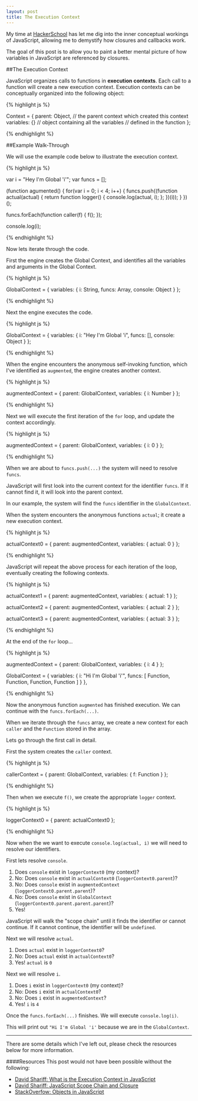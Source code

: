 ```yaml
---
layout: post
title: The Execution Context
---
```


My time at [HackerSchool](http://hackerschool.com) has let me dig into the 
inner conceptual workings of JavaScript, allowing me to demystify how 
closures and callbacks work.

The goal of this post is to allow you to paint a better mental picture of
how variables in JavaScript are referenced by closures.

##The Execution Context

JavaScript organizes calls to functions in __execution contexts__. Each
call to a function will create a new execution context. Execution contexts can
be conceptually organized into the following object:

{% highlight js %}

Context = {
  parent: Object, // the parent context which created this context
  variables: {}   // object containing all the variables
                  // defined in the function
};

{% endhighlight %}

##Example Walk-Through

We will use the example code below to illustrate the execution context.

{% highlight js %}

var i = "Hey I'm Global 'i'";
var funcs = [];

(function agumented() {
  for(var i = 0; i < 4; i++) {
    funcs.push((function actual(actual) {
      return function logger() {
        console.log(actual, i);
      };
    })(i));
  }
})();

funcs.forEach(function caller(f) {
  f(); 
});

console.log(i);

{% endhighlight %}

Now lets iterate through the code.

First the engine creates the Global Context, and identifies all
the variables and arguments in the Global Context.

{% highlight js %}

GlobalContext = {
  variables: {
    i: String,
    funcs: Array,
    console: Object
  }
};

{% endhighlight %}

Next the engine executes the code.

{% highlight js %}

GlobalContext = {
  variables: {
    i: "Hey I'm Global 'i",
    funcs: [],
    console: Object
  }
};

{% endhighlight %}

When the engine encounters the anonymous self-invoking function, which
I've identified as `augmented`, the engine creates another context.

{% highlight js %}

augmentedContext = {
  parent: GlobalContext,
  variables: {
    i: Number
  }
};

{% endhighlight %}

Next we will execute the first iteration of the `for` loop, and update
the context accordingly.

{% highlight js %}

augmentedContext = {
  parent: GlobalContext,
  variables: {
    i: 0
  }
};

{% endhighlight %}

When we are about to `funcs.push(...)` the system will need to resolve `funcs`.

JavaScript will first look into the current context for the identifier `funcs`.
If it cannot find it, it will look into the parent context.

In our example, the system will find the `funcs` identifier in the `GlobalContext`.

When the system encounters the anonymous functions `actual`; it create a
new execution context.

{% highlight js %}

actualContext0 = {
  parent: augmentedContext,
  variables: {
    actual: 0
  }
};

{% endhighlight %}

JavaScript will repeat the above process for each iteration of the loop, eventually
creating the following contexts.

{% highlight js %}

actualContext1 = {
  parent: augmentedContext,
  variables: {
    actual: 1
  }
};

actualContext2 = {
  parent: augmentedContext,
  variables: {
    actual: 2
  }
};

actualContext3 = {
  parent: augmentedContext,
  variables: {
    actual: 3
  }
};

{% endhighlight %}

At the end of the `for` loop...

{% highlight js %}

augmentedContext = {
  parent: GlobalContext,
  variables: {
    i: 4
  }
};

GlobalContext = {
  variables: {
    i: "Hi I'm Global 'i'",
    funcs: [
      Function,
      Function,
      Function,
      Function
    ]
  }
},

{% endhighlight %}

Now the anonymous function `augmented` has finished execution.
We can continue with the `funcs.forEach(...)`.

When we iterate through the `funcs` array, we create a new context for 
each `caller` and the `Function` stored in the array.

Lets go through the first call in detail.

First the system creates the `caller` context.

{% highlight js %}

callerContext = {
  parent: GlobalContext,
  variables: {
    f: Function
  }
};

{% endhighlight %}

Then when we execute `f()`, we create the appropriate `logger` context.

{% highlight js %}

loggerContext0 = {
  parent: actualContext0
};

{% endhighlight %}

Now when the we want to execute `console.log(actual, i)` we will need 
to resolve our identifiers.

First lets resolve `console`.

1. Does `console` exist in `loggerContext0` (my context)?
2. No: Does `console` exist in `actualContext0` (`loggerContext0.parent`)?
3. No: Does `console` exist in `augmentedContext` (`loggerContext0.parent.parent`)?
4. No: Does `console` exist in `GlobalContext` (`loggerContext0.parent.parent.parent`)?
5. Yes!

JavaScript will walk the "scope chain" until it finds the identifier or cannot continue.
If it cannot continue, the identifier will be `undefined`.

Next we will resolve `actual`.

1. Does `actual` exist in `loggerContext0`?
2. No: Does `actual` exist in `actualContext0`?
3. Yes! `actual` is `0`

Next we will resolve `i`.

1. Does `i` exist in `loggerContext0` (my context)?
2. No: Does `i` exist in `actualContext0`?
3. No: Does `i` exist in `augmentedContext`?
3. Yes! `i` is `4`

Once the `funcs.forEach(...)` finishes. We will execute `console.log(i)`.

This will print out `"Hi I'm Global 'i'` because we are in the `GlobalContext`.

-------

There are some details which I've left out, please check the resources
below for more information.


####Resources
This post would not have been possible without the following:

* [David Shariff: What is the Execution Context in JavaScript](http://davidshariff.com/blog/what-is-the-execution-context-in-javascript/)
* [David Shariff: JavaScript Scope Chain and Closure](http://davidshariff.com/blog/javascript-scope-chain-and-closures/)
* [StackOverfow: Objects in JavaScript](http://stackoverflow.com/questions/3691125/objects-in-javascript)

